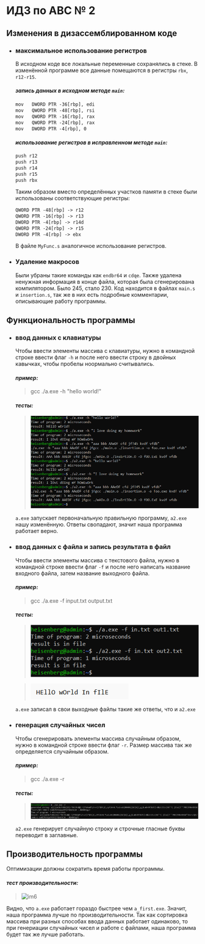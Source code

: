 # ИДЗ по АВС № 2
## **Изменения в дизассемблированном коде**
- ### **максимальное использование регистров**
  В исходном коде все локальные переменные сохранялись в стеке. В изменённой программе все данные помещаются в регистры `rbx`, `r12-r15`.<br>

  #### *запись данных в исходном методе `main`:*
  ```
  mov	DWORD PTR -36[rbp], edi
  mov	QWORD PTR -48[rbp], rsi
  mov	QWORD PTR -16[rbp], rax
  mov	QWORD PTR -24[rbp], rax
  mov	DWORD PTR -4[rbp], 0
  ```

  #### *использование регистров в исправленном методе `main`:*
  ```
  push r12	
  push r13	
  push r14
  push r15
  push rbx							
  ```

  Таким образом вместо определённых участков памяти в стеке были использованы соответствующие регистры:
  ```
  QWORD PTR -48[rbp] -> r12
  QWORD PTR -16[rbp] -> r13
  DWORD PTR -4[rbp] -> r14d
  QWORD PTR -24[rbp] -> r15
  DWORD PTR -4[rbp] -> ebx
  ```

  В файле `MyFunc.s` аналогичное использование регистров.
- ### **Удаление макросов**
  Были убраны такие команды как `endbr64` и `cdqe`. Также удалена ненужная информация в конце файла, которая была сгенерирована компилятором. Было 245, стало 230. Код находится в файлах `main.s` и `insertion.s`, так же в них есть подробные комментарии, описывающие работу программы.

## **Функциональность программы**
- ### **ввод данных с клавиатуры**
  Чтобы ввести элементы массива с клавиатуры, нужно в командной строке ввести флаг `-h` и после него ввести строку в двойных кавычках, чтобы пробелы ноормально считывались.
  
  #### *пример:*
  > gcc ./a.exe -h "hello world!"

  #### *тесты:*

  > ![im1](images/test_of_h.png)

  `a.exe` запускает первоначальную правильную программу, `a2.exe` нашу изменённую. Ответы свопадают, значит наша программа работает верно.


- ### **ввод данных с файла и запись результата в файл**
  Чтобы ввести элементы массива с текстового файла, нужно в командной строке ввести флаг `-f` и после него написать название входного файла, затем название выходного файла.
  
  #### *пример:*
  > gcc ./a.exe -f input.txt output.txt

  #### *тесты:*

  > ![im2](images/test_of_f_1.png)

  > ![im3](images/test_of_f_2.png)

  `a.exe` записал в свои выходные файлы такие же ответы, что и `a2.exe`

- ### **генерация случайных чисел**
  Чтобы сгенерировать элементы массива случайным образом, нужно в командной строке ввести флаг `-r`. Размер массива так же определяется случайным образом.

  #### *пример:*
  > gcc ./a.exe -r
  #### *тесты:*
  > ![im5](images/test_of_r.png)

  `a2.exe` генерирует случайную строку и строчные гласные буквы переводит в заглавные.

## **Производительность программы**
  Оптимизации должны сократить время работы программы.
  #### *тест производительности:*
  > ![im6](images/test_of_time_1.png)

  Видно, что `a.exe` работает гораздо быстрее чем `a_first.exe`. Значит, наша программа лучше по производительности. Так как сортировка массива при разных способах ввода данных работает одинаково, то при генериации случайных чисел и работе с файлами, наша программа будет так же лучше работать.









